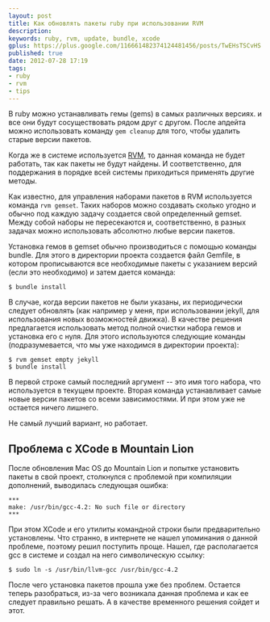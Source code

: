 ```yaml
---
layout: post
title: Как обновлять пакеты ruby при использовании RVM
description: 
keywords: ruby, rvm, update, bundle, xcode
gplus: https://plus.google.com/116661482374124481456/posts/TwEHsTSCvHS
published: true
date: 2012-07-28 17:19
tags:
- ruby
- rvm
- tips
---
```


В ruby можно устанавливать гемы (gems) в самых различных версиях. и все они будут сосуществовать рядом друг с другом. После апдейта можно использовать команду `gem cleanup` для того, чтобы удалить старые версии пакетов.

Когда же в системе используется [RVM](http://rvm.io "Ruby Version manager"), то данная команда не будет работать, так как пакеты не будут найдены. И соответственно, для поддержания в порядке всей системы приходиться применять другие методы.

Как известно, для управления наборами пакетов в RVM используется команда `rvm gemset`. Таких наборов можно создавать сколько угодно и обычно под каждую задачу создается свой определенный gemset. Между собой наборы не пересекаются и, соответственно, в разных задачах можно использовать абсолютно любые версии пакетов. 

Установка гемов в gemset обычно производиться с помощью команды bundle. Для этого в директории проекта создается файл Gemfile, в котором прописываются все необходимые пакеты с указанием версий (если это необходимо) и затем дается команда:

	$ bundle install

В случае, когда версии пакетов не были указаны, их периодически следует обновлять (как например у меня, при использовании jekyll, для использования новых возможностей движка). В качестве решения предлагается использовать метод полной очистки набора гемов и установка его с нуля. Для этого используются следующие команды (подразумевается, что мы уже находимся в директории проекта):

	$ rvm gemset empty jekyll
	$ bundle install

В первой строке самый последний аргумент -- это имя того набора, что используется в текущем проекте. Вторая команда устанавливает самые новые версии пакетов со всеми зависимостями. И при этом уже не остается ничего лишнего.

Не самый лучший вариант, но работает.

## Проблема с XCode в Mountain Lion

После обновления Mac OS до Mountain Lion и попытке установить пакеты в свой проект, столкнулся с проблемой при компиляции дополнений, выводилась следующая ошибка:

	***
	make: /usr/bin/gcc-4.2: No such file or directory
	***

При этом XCode и его утилиты командной строки были предварительно установлены. Что странно, в интернете не нашел упоминания о данной проблеме, поэтому решил поступить проще. Нашел, где располагается gcc в системе и создал на него символическую ссылку:

	$ sudo ln -s /usr/bin/llvm-gcc /usr/bin/gcc-4.2

После чего установка пакетов прошла уже без проблем. Остается теперь разобраться, из-за чего возникала данная проблема и как ее следует правильно решать. А в качестве временного решения сойдет и этот.
